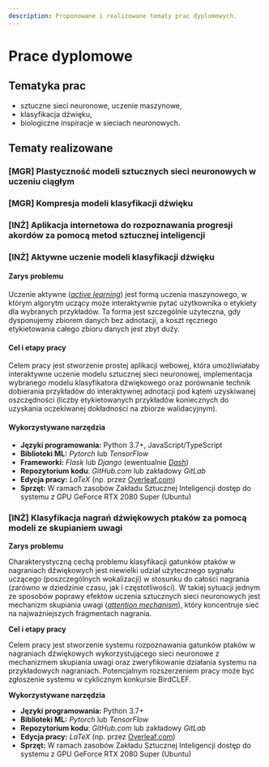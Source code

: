 ```yaml
---
description: Proponowane i realizowane tematy prac dyplomowych.
---
```


# Prace dyplomowe

## Tematyka prac

* sztuczne sieci neuronowe, uczenie maszynowe,
* klasyfikacja dźwięku,
* biologiczne inspiracje w sieciach neuronowych.

## Tematy realizowane

### \[MGR\] Plastyczność modeli sztucznych sieci neuronowych w uczeniu ciągłym

### \[MGR\] Kompresja modeli klasyfikacji dźwięku

### \[INŻ\] Aplikacja internetowa do rozpoznawania progresji akordów za pomocą metod sztucznej inteligencji

### \[INŻ\] **Aktywne uczenie modeli klasyfikacji dźwięku**

#### Zarys problemu

Uczenie aktywne \([_active learning_](https://en.wikipedia.org/wiki/Active_learning_%28machine_learning%29)\) jest formą uczenia maszynowego, w którym algorytm uczący może interaktywnie pytać użytkownika o etykiety dla wybranych przykładów. Ta forma jest szczególnie użyteczna, gdy dysponujemy zbiorem danych bez adnotacji, a koszt ręcznego etykietowania całego zbioru danych jest zbyt duży. 

#### Cel i etapy pracy

Celem pracy jest stworzenie prostej aplikacji webowej, która umożliwiałaby interaktywne uczenie modelu sztucznej sieci neuronowej, implementacja wybranego modelu klasyfikatora dźwiękowego oraz porównanie technik dobierania przykładów do interaktywnej adnotacji pod kątem uzyskiwanej oszczędności \(liczby etykietowanych przykładów koniecznych do uzyskania oczekiwanej dokładności na zbiorze walidacyjnym\).

#### Wykorzystywane narzędzia

* **Języki programowania:** Python 3.7+, JavaScript/TypeScript
* **Biblioteki ML:** _Pytorch_ lub _TensorFlow_
* **Frameworki:** _Flask_ lub _Django_ \(ewentualnie [_Dash_](https://plotly.com/dash/)\)
* **Repozytorium kodu**: _GitHub.com_ lub zakładowy _GitLab_ 
* **Edycja pracy:** _LaTeX_ \(np. przez [Overleaf.com](https://www.overleaf.com/)\) 
* **Sprzęt:** W ramach zasobów Zakładu Sztucznej Inteligencji dostęp do systemu z GPU GeForce RTX 2080 Super \(Ubuntu\)

### **\[INŻ\] Klasyfikacja nagrań dźwiękowych ptaków za pomocą modeli ze skupianiem uwagi**

**Zarys problemu**

Charakterystyczną cechą problemu klasyfikacji gatunków ptaków w nagraniach dźwiękowych jest niewielki udział użytecznego sygnału uczącego \(poszczególnych wokalizacji\) w stosunku do całości nagrania \(zarówno w dziedzinie czasu, jak i częstotliwości\). W takiej sytuacji jednym ze sposobów poprawy efektów uczenia sztucznych sieci neuronowych jest mechanizm skupiania uwagi \([_attention mechanism_](http://akosiorek.github.io/ml/2017/10/14/visual-attention.html)\), który koncentruje sieć na najważniejszych fragmentach nagrania. 

**Cel i etapy pracy**

Celem pracy jest stworzenie systemu rozpoznawania gatunków ptaków w nagraniach dźwiękowych wykorzystującego sieci neuronowe z mechanizmem skupiania uwagi oraz zweryfikowanie działania systemu na przykładowych nagraniach. Potencjalnym rozszerzeniem pracy może być zgłoszenie systemu w cyklicznym konkursie BirdCLEF.

**Wykorzystywane narzędzia**

* **Języki programowania:** Python 3.7+
* **Biblioteki ML:** _Pytorch_ lub _TensorFlow_
* **Repozytorium kodu**: _GitHub.com_ lub zakładowy _GitLab_ 
* **Edycja pracy:** _LaTeX_ \(np. przez [Overleaf.com](https://www.overleaf.com/)\) 
* **Sprzęt:** W ramach zasobów Zakładu Sztucznej Inteligencji dostęp do systemu z GPU GeForce RTX 2080 Super \(Ubuntu\)

